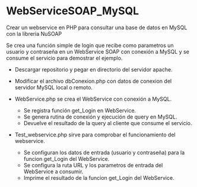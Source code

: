 # WebServiceSOAP_MySQL
Crear un webservice en PHP para consultar una base de datos en MySQL con la libreria NuSOAP

Se crea una función simple de login que recibe como parametros un usuario y contraseña en un WebService SOAP con conexión a MySQL y se consume el servicio para demostrar el ejemplo. 

- Descargar repositorio y pegar en directorio del servidor apache.

- Modificar el archivo dbConexion.php con datos de conexion del servidor MySQL local o remoto.

- WebService.php se crea el WebService con conexión a MySQL.
   * Se registra función get_Login en WebService.
   * Se genera rutina de conexión y ejecución de query en MySQL.
   * Devuelve el resultado de la query al cliente que consume el servicio.
   
- Test_webservice.php sirve para comprobar el funcionamiento del webservice.
   * Se configuran los datos de entrada (usuario y contraseña) para la funcion get_Login del WebService.
   * Se configura la ruta URL y los parametros de entrada del WebService a consumir.
   * Imprime el resultado de la funcion get_Login del WebService.
